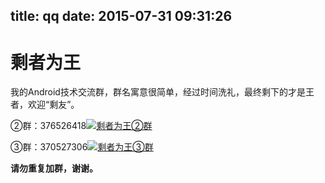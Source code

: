 title: qq
date: 2015-07-31 09:31:26
---
<h1> 剩者为王</h1>

我的Android技术交流群，群名寓意很简单，经过时间洗礼，最终剩下的才是王者，欢迎“剩友”。<br>

②群：376526418<a target="_blank" href="http://shang.qq.com/wpa/qunwpa?idkey=832e7ce9d313be07ed4e3cadb61752bd384b11c63f41728317cfd887f23d09aa"><img border="0" src="http://pub.idqqimg.com/wpa/images/group.png" alt="剩者为王②群" title="剩者为王②群"></a>

③群：370527306<a target="_blank" href="http://shang.qq.com/wpa/qunwpa?idkey=0a992ba077da4c8325cbfef1c9e81f0443ffb782a0f2135c1a8f7326baac58ac"><img border="0" src="http://pub.idqqimg.com/wpa/images/group.png" alt="剩者为王③群" title="剩者为王③群"></a>
 
**请勿重复加群，谢谢。**